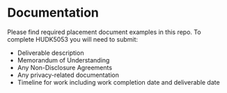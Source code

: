 # Documentation

Please find required placement document examples in this repo. To complete HUDK5053 you will need to submit:

* Deliverable description
* Memorandum of Understanding
* Any Non-Disclosure Agreements
* Any privacy-related documentation
* Timeline for work including work completion date and deliverable date
